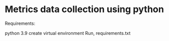 # Metrics data collection using python 

Requirements:

python 3.9
create virtual environment
Run, requirements.txt
